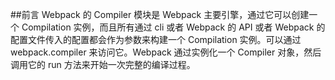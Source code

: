 ##前言
Webpack 的 Compiler 模块是 Webpack 主要引擎，通过它可以创建一个 Compilation 实例，而且所有通过 cli 或者 Webpack 的 API 或者 Webpack 的配置文件传入的配置都会作为参数来构建一个 Compilation 实例。可以通过 webpack.compiler 来访问它。Webpack 通过实例化一个 Compiler 对象，然后调用它的 run 方法来开始一次完整的编译过程。